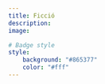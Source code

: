 ```yaml
---
title: Ficció
description:
image:

# Badge style
style:
    background: "#865377"
    color: "#fff"
---
```

